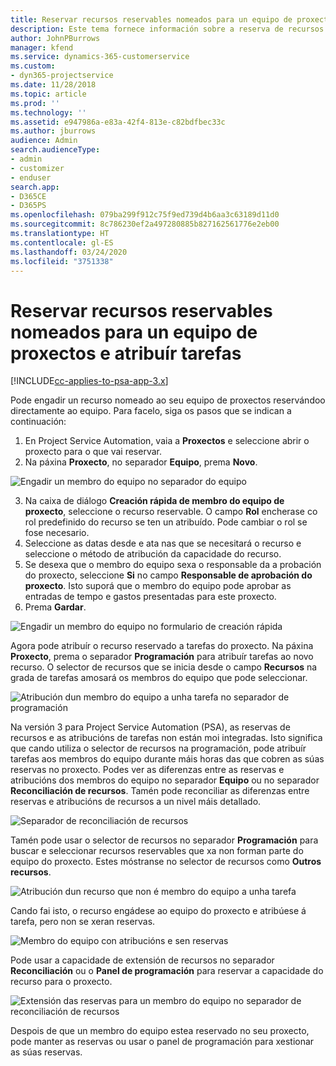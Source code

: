 ```yaml
---
title: Reservar recursos reservables nomeados para un equipo de proxectos e atribuír tarefas
description: Este tema fornece información sobre a reserva de recursos nomeados para equipos de proxectos e atribuírlles tarefas.
author: JohnPBurrows
manager: kfend
ms.service: dynamics-365-customerservice
ms.custom:
- dyn365-projectservice
ms.date: 11/28/2018
ms.topic: article
ms.prod: ''
ms.technology: ''
ms.assetid: e947986a-e83a-42f4-813e-c82bdfbec33c
ms.author: jburrows
audience: Admin
search.audienceType:
- admin
- customizer
- enduser
search.app:
- D365CE
- D365PS
ms.openlocfilehash: 079ba299f912c75f9ed739d4b6aa3c63189d11d0
ms.sourcegitcommit: 8c786230ef2a497280885b827162561776e2eb00
ms.translationtype: HT
ms.contentlocale: gl-ES
ms.lasthandoff: 03/24/2020
ms.locfileid: "3751338"
---
```

# <a name="book-named-bookable-resources-to-a-project-team-and-assign-tasks"></a>Reservar recursos reservables nomeados para un equipo de proxectos e atribuír tarefas 

[!INCLUDE[cc-applies-to-psa-app-3.x](../includes/cc-applies-to-psa-app-3x.md)]

Pode engadir un recurso nomeado ao seu equipo de proxectos reservándoo directamente ao equipo. Para facelo, siga os pasos que se indican a continuación:

1. En Project Service Automation, vaia a **Proxectos** e seleccione abrir o proxecto para o que vai reservar.
2. Na páxina **Proxecto**, no separador **Equipo**, prema **Novo**. 

![Engadir un membro do equipo no separador do equipo](media/RM-how-to-1.png)

3. Na caixa de diálogo **Creación rápida de membro do equipo de proxecto**, seleccione o recurso reservable. O campo **Rol** encherase co rol predefinido do recurso se ten un atribuído. Pode cambiar o rol se fose necesario. 
4. Seleccione as datas desde e ata nas que se necesitará o recurso e seleccione o método de atribución da capacidade do recurso. 
5. Se desexa que o membro do equipo sexa o responsable da a probación do proxecto, seleccione **Si** no campo **Responsable de aprobación do proxecto**. Isto suporá que o membro do equipo pode aprobar as entradas de tempo e gastos presentadas para este proxecto. 
6. Prema **Gardar**.

![Engadir un membro do equipo no formulario de creación rápida](media/RM-how-to-2.png)


Agora pode atribuír o recurso reservado a tarefas do proxecto. Na páxina **Proxecto**, prema o separador **Programación** para atribuír tarefas ao novo recurso. O selector de recursos que se inicia desde o campo **Recursos** na grada de tarefas amosará os membros do equipo que pode seleccionar.

![Atribución dun membro do equipo a unha tarefa no separador de programación](media/RM-how-to-3.png)

Na versión 3 para Project Service Automation (PSA), as reservas de recursos e as atribucións de tarefas non están moi integradas. Isto significa que cando utiliza o selector de recursos na programación, pode atribuír tarefas aos membros do equipo durante máis horas das que cobren as súas reservas no proxecto.
Podes ver as diferenzas entre as reservas e atribucións dos membros do equipo no separador **Equipo** ou no separador **Reconciliación de recursos**. Tamén pode reconciliar as diferenzas entre reservas e atribucións de recursos a un nivel máis detallado.

![Separador de reconciliación de recursos](media/RM-how-to-4.png)

Tamén pode usar o selector de recursos no separador **Programación** para buscar e seleccionar recursos reservables que xa non forman parte do equipo do proxecto. Estes móstranse no selector de recursos como **Outros recursos**.

![Atribución dun recurso que non é membro do equipo a unha tarefa](media/RM-how-to-5.png)

Cando fai isto, o recurso engádese ao equipo do proxecto e atribúese á tarefa, pero non se xeran reservas.

![Membro do equipo con atribucións e sen reservas](media/RM-how-to-6.png)

Pode usar a capacidade de extensión de recursos no separador **Reconciliación** ou o **Panel de programación** para reservar a capacidade do recurso para o proxecto.

![Extensión das reservas para un membro do equipo no separador de reconciliación de recursos](media/RM-how-to-7.png)

Despois de que un membro do equipo estea reservado no seu proxecto, pode manter as reservas ou usar o panel de programación para xestionar as súas reservas.
